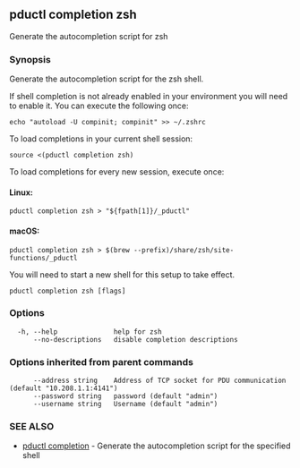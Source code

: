 ## pductl completion zsh

Generate the autocompletion script for zsh

### Synopsis

Generate the autocompletion script for the zsh shell.

If shell completion is not already enabled in your environment you will need
to enable it.  You can execute the following once:

	echo "autoload -U compinit; compinit" >> ~/.zshrc

To load completions in your current shell session:

	source <(pductl completion zsh)

To load completions for every new session, execute once:

#### Linux:

	pductl completion zsh > "${fpath[1]}/_pductl"

#### macOS:

	pductl completion zsh > $(brew --prefix)/share/zsh/site-functions/_pductl

You will need to start a new shell for this setup to take effect.


```
pductl completion zsh [flags]
```

### Options

```
  -h, --help              help for zsh
      --no-descriptions   disable completion descriptions
```

### Options inherited from parent commands

```
      --address string    Address of TCP socket for PDU communication (default "10.208.1.1:4141")
      --password string   password (default "admin")
      --username string   Username (default "admin")
```

### SEE ALSO

* [pductl completion](pductl_completion.md)	 - Generate the autocompletion script for the specified shell

